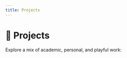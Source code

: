 ```yaml
---
title: Projects
---
```


<script setup>
import ProjectGallery from './.vitepress/components/ProjectGallery.vue'
</script>

# 🧠 Projects

Explore a mix of academic, personal, and playful work:

<ClientOnly>
  <ProjectGallery />
</ClientOnly>
